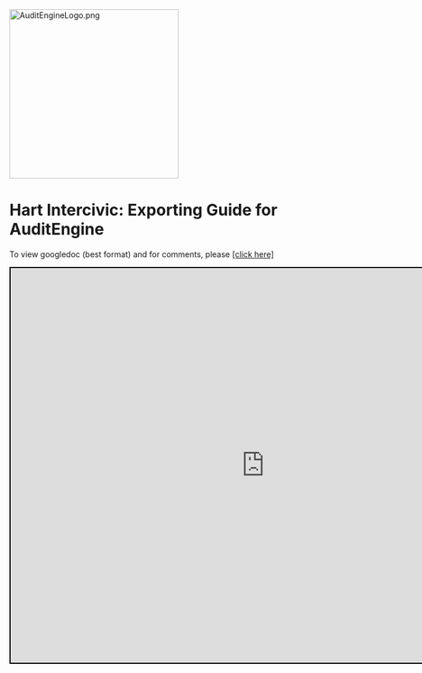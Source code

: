 <link rel="icon" type="image/x-icon" href="https://mapper.auditengine.org/assets/images/A.png">
<img src="https://copswiki.org/w/pub/Common/AuditEngine/AuditEngineLogo.png" alt="AuditEngineLogo.png" width='300' />



# Hart Intercivic: Exporting Guide for AuditEngine

To view googledoc (best format) and  for comments, please <a href="https://docs.google.com/document/d/1b16TXTZJUhbuvT-TXNU3-whLxDis0y77H1IKv1MdEuo/edit?usp=sharing" target="_blank">[click here]</a><br>

<iframe src="https://docs.google.com/document/d/e/2PACX-1vQczpOHPxYowMl8VqLHZUQe3wMxifEaStd6jU09656DEG2_HJVBlzcQJGm2SZQkehwvPd-NFLgBv7Kj/pub?embedded=true" width=900 height=700 style="border: 2px solid black;"></iframe>





### 